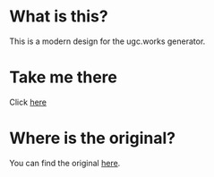 # What is this?

This is a modern design for the ugc.works generator.

# Take me there

Click <a href= https://shufflse.github.io/ugcworks/>here</a>

# Where is the original?

You can find the original <a href=https://ugc.works>here</a>.
